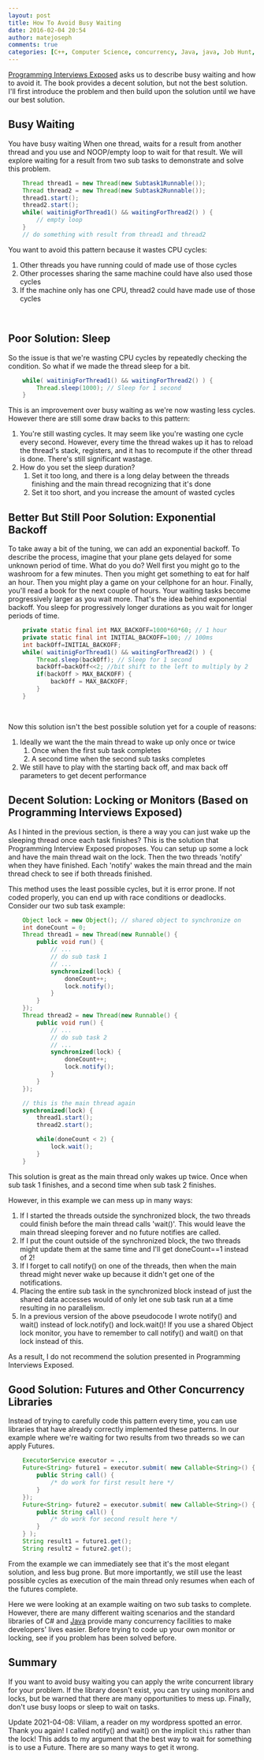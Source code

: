 ```yaml
---
layout: post
title: How To Avoid Busy Waiting
date: 2016-02-04 20:54
author: matejoseph
comments: true
categories: [C++, Computer Science, concurrency, Java, java, Job Hunt, Programming]
---
```


<a href="http://www.amazon.com/Programming-Interviews-Exposed-Secrets-Landing/dp/1118261364/ref=sr_1_1?ie=UTF8&qid=1454104897&sr=8-1&keywords=programming+interviews+exposed">Programming Interviews Exposed</a> asks us to describe busy waiting and how to avoid it. The book provides a decent solution, but not the best solution. I'll first introduce the problem and then build upon the solution until we have our best solution.
<h2>Busy Waiting</h2>
You have busy waiting When one thread, waits for a result from another thread and you use and NOOP/empty loop to wait for that result. We will explore waiting for a result from two sub tasks to demonstrate and solve this problem.

```java
    Thread thread1 = new Thread(new Subtask1Runnable());
    Thread thread2 = new Thread(new Subtask2Runnable());
    thread1.start();
    thread2.start();
    while( waitinigForThread1() && waitingForThread2() ) {
        // empty loop
    }
    // do something with result from thread1 and thread2
```

You want to avoid this pattern because it wastes CPU cycles:
<ol>
	<li>Other threads you have running could of made use of those cycles</li>
	<li>Other processes sharing the same machine could have also used those cycles</li>
	<li>If the machine only has one CPU, thread2 could have made use of those cycles</li>
</ol>
&nbsp;
<h2>Poor Solution: Sleep</h2>
So the issue is that we're wasting CPU cycles by repeatedly checking the condition. So what if we made the thread sleep for a bit.

```java
    while( waitinigForThread1() && waitingForThread2() ) {
        Thread.sleep(1000); // Sleep for 1 second
    }
```

This is an improvement over busy waiting as we're now wasting less cycles. However
there are still some draw backs to this pattern:
<ol>
	<li>You're still wasting cycles. It may seem like you're wasting one cycle every
second. However, every time the thread wakes up it has to reload the thread's stack, registers, and it has to recompute if the other thread is done. There's still significant wastage.</li>
	<li>How do you set the sleep duration?
<ol>
	<li>Set it too long, and there is a long delay between the threads finishing and
the main thread recognizing that it's done</li>
	<li>Set it too short, and you increase the amount of wasted cycles</li>
</ol>
</li>
</ol>
<h2>Better But Still Poor Solution: Exponential Backoff</h2>
To take away a bit of the tuning, we can add an exponential backoff. To describe the process, imagine that your plane gets delayed for some unknown period of time. What do you do? Well first you might go to the washroom for a few minutes. Then you might get something to eat for half an hour. Then you might play a game on your cellphone for an hour. Finally, you'll read a book for the next couple of hours. Your waiting tasks become progressively larger as you wait more. That's the idea behind exponential backoff. You sleep for progressively longer durations as you wait for longer periods of time.

```java
    private static final int MAX_BACKOFF=1000*60*60; // 1 hour
    private static final int INITIAL_BACKOFF=100; // 100ms
    int backOff=INITIAL_BACKOFF;
    while( waitinigForThread1() && waitingForThread2() ) {
        Thread.sleep(backOff); // Sleep for 1 second
        backOff=backOff<<2; //bit shift to the left to multiply by 2
        if(backOff > MAX_BACKOFF) {
            backOff = MAX_BACKOFF;
        }
    }
```

&nbsp;

Now this solution isn't the best possible solution yet for a couple of reasons:
<ol>
	<li>Ideally we want the the main thread to wake up only once or twice
<ol>
	<li>Once when the first sub task completes</li>
	<li>A second time when the second sub tasks completes</li>
</ol>
</li>
	<li>We still have to play with the starting back off, and max back off parameters to get decent performance</li>
</ol>
<h2>Decent Solution: Locking or Monitors (Based on Programming Interviews Exposed)</h2>
As I hinted in the previous section, is there a way you can just wake up the sleeping thread once each task finishes? This is the solution that Programming Interview Exposed proposes. You can setup up some a lock and have the main thread wait on the lock. Then the two threads 'notify' when they have finished. Each 'notify' wakes the main thread and the main thread check to see if both threads finished.

This method uses the least possible cycles, but it is error prone. If not coded properly, you can end up with race conditions or deadlocks. Consider our two sub task example:

```java
    Object lock = new Object(); // shared object to synchronize on
    int doneCount = 0;
    Thread thread1 = new Thread(new Runnable() {
        public void run() {
            // ...
            // do sub task 1
            // ...
            synchronized(lock) {
                doneCount++;
                lock.notify();
            }
        }
    });
    Thread thread2 = new Thread(new Runnable() {
        public void run() {
            // ...
            // do sub task 2
            // ...
            synchronized(lock) {
                doneCount++;
                lock.notify();
            }
        }
    });

    // this is the main thread again
    synchronized(lock) {
        thread1.start();
        thread2.start();

        while(doneCount < 2) {
            lock.wait();
        }
    }
```

This solution is great as the main thread only wakes up twice. Once when sub task 1 finishes, and a second time when sub task 2 finishes.

However, in this example we can mess up in many ways:
<ol>
	<li>If I started the threads outside the synchronized block, the two threads
could finish before the main thread calls 'wait()'. This would leave the main thread sleeping forever and no future notifies are called.</li>
	<li>If I put the count outside of the synchronized block, the two threads might
update them at the same time and I'll get doneCount==1 instead of 2!</li>
	<li>If I forget to call notify() on one of the threads, then when the main thread
might never wake up because it didn't get one of the notifications.</li>
	<li>Placing the entire sub task in the synchronized block instead of just the
shared data accesses would of only let one sub task run at a time resulting in
no parallelism.</li>
  <li>In a previous version of the above pseudocode I wrote notify() and wait() instead of lock.notify() and lock.wait()! If you use a shared Object lock monitor, you have to remember to call notify() and wait() on that lock instead of this.</li>
</ol>
As a result, I do not recommend the solution presented in Programming Interviews Exposed.
<h2>Good Solution: Futures and Other Concurrency Libraries</h2>
Instead of trying to carefully code this pattern every time, you can use libraries that have already correctly implemented these patterns. In our example where we're waiting for two results from two threads so we can apply Futures.

```java
    ExecutorService executor = ...
    Future<String> future1 = executor.submit( new Callable<String>() {
        public String call() {
            /* do work for first result here */
        }
    });
    Future<String> future2 = executor.submit( new Callable<String>() {
        public String call() {
            /* do work for second result here */
        }
    } );
    String result1 = future1.get();
    String result2 = future2.get();
```

From the example we can immediately see that it's the most elegant solution, and less bug prone. But more importantly, we still use the least possible cycles as execution of the main thread only resumes when each of the futures complete.

Here we were looking at an example waiting on two sub tasks to complete. However, there are many different waiting scenarios and the standard libraries of C# and <a href="https://docs.oracle.com/javase/7/docs/api/java/util/concurrent/package-summary.html">Java</a> provide many concurrency facilities to make developers' lives easier. Before trying to code up your own monitor or locking, see if you problem has been solved before.
<h2>Summary</h2>
If you want to avoid busy waiting you can apply the write concurrent library for your problem. If the library doesn't exist, you can try using monitors and locks, but be warned that there are many opportunities to mess up. Finally, don't use busy loops or sleep to wait on tasks.

Update 2021-04-08: Viliam, a reader on my wordpress spotted an error.
Thank you again!
I called notify() and wait() on the implicit `this` rather than the lock!
This adds to my argument that the best way to wait for something is to use a Future. There are so many ways to get it wrong.

